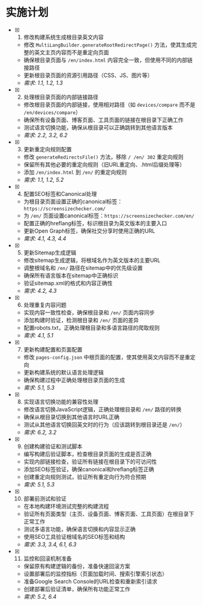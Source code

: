 # 实施计划

- [x] 1. 修改构建系统生成根目录英文内容


  - 修改 `MultiLangBuilder.generateRootRedirectPage()` 方法，使其生成完整的英文主页内容而不是重定向页面
  - 确保根目录页面与 `/en/index.html` 内容完全一致，但使用不同的内部链接路径
  - 更新根目录页面的资源引用路径（CSS、JS、图片等）
  - _需求: 1.1, 1.2, 1.3_

- [x] 2. 处理根目录页面的内部链接路径



  - 修改根目录页面的内部链接，使用相对路径（如 `devices/compare` 而不是 `/en/devices/compare`）
  - 确保所有设备页面、博客页面、工具页面的链接在根目录下正确工作
  - 测试语言切换功能，确保从根目录可以正确跳转到其他语言版本
  - _需求: 2.2, 3.2, 6.2_

- [x] 3. 更新重定向规则配置


  - 修改 `generateRedirectsFile()` 方法，移除 `/ /en/ 302` 重定向规则
  - 保留所有其他必要的重定向规则（旧URL重定向、.html后缀处理等）
  - 添加 `/en/index.html` 到 `/en/` 的重定向规则
  - _需求: 1.1, 1.2, 5.2_

- [x] 4. 配置SEO标签和Canonical处理



  - 为根目录页面设置正确的canonical标签：`https://screensizechecker.com/`
  - 为 `/en/` 页面设置canonical标签：`https://screensizechecker.com/en/`
  - 配置正确的hreflang标签，标识根目录为英文版本的主要入口
  - 更新Open Graph标签，确保社交分享时使用正确的URL
  - _需求: 4.1, 4.3, 4.4_

- [x] 5. 更新Sitemap生成逻辑



  - 修改sitemap生成逻辑，将根域名作为英文版本的主要URL
  - 调整根域名和 `/en/` 路径在sitemap中的优先级设置
  - 确保所有语言版本在sitemap中正确标识
  - 验证sitemap.xml的格式和内容正确性
  - _需求: 4.2, 4.3_

- [x] 6. 处理重复内容问题



  - 实现内容一致性检查，确保根目录和 `/en/` 页面内容同步
  - 添加构建时验证，检测根目录和 `/en/` 页面的差异
  - 配置robots.txt，正确处理根目录和多语言路径的爬取规则
  - _需求: 4.1, 5.1_

- [x] 7. 更新构建配置和页面配置





  - 修改 `pages-config.json` 中根页面的配置，使其使用英文内容而不是重定向
  - 更新构建系统的默认语言处理逻辑
  - 确保构建过程中正确处理根目录页面的生成
  - _需求: 5.1, 5.3_

- [x] 8. 实现语言切换功能的兼容性处理



  - 修改语言切换JavaScript逻辑，正确处理根目录和 `/en/` 路径的转换
  - 确保从根目录切换到其他语言时URL正确
  - 测试从其他语言切换回英文时的行为（应该跳转到根目录还是 `/en/`）
  - _需求: 6.2, 3.2_

- [x] 9. 创建构建验证和测试脚本



  - 编写构建后验证脚本，检查根目录页面的生成是否正确
  - 实现内部链接检查，验证所有链接在根目录下的可访问性
  - 添加SEO标签验证，确保canonical和hreflang标签正确
  - 创建重定向规则测试，验证所有重定向行为符合预期
  - _需求: 5.1, 5.3_

- [x] 10. 部署前测试和验证



  - 在本地构建环境测试完整的构建流程
  - 验证所有页面类型（主页、设备页面、博客页面、工具页面）在根目录下正常工作
  - 测试多语言功能，确保语言切换和内容显示正确
  - 使用SEO工具验证根域名的SEO标签和结构
  - _需求: 3.3, 3.4, 6.1, 6.3_

- [x] 11. 监控和回滚机制准备




  - 保留原有构建逻辑的备份，准备快速回滚方案
  - 设置部署后的监控指标（页面加载时间、搜索引擎索引状态）
  - 准备Google Search Console的URL检查和重新索引请求
  - 创建部署后验证清单，确保所有功能正常工作
  - _需求: 5.2, 6.4_